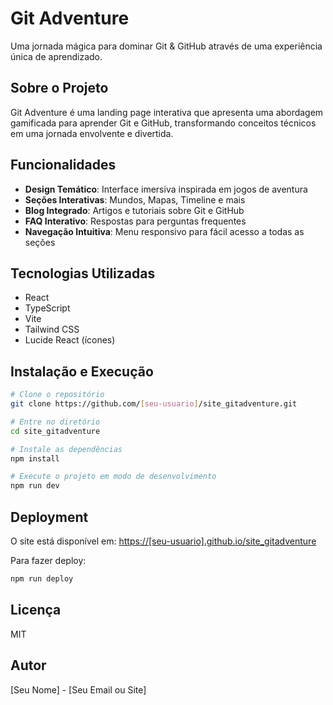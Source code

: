 # Git Adventure

Uma jornada mágica para dominar Git &amp; GitHub através de uma experiência única de aprendizado.

## Sobre o Projeto

Git Adventure é uma landing page interativa que apresenta uma abordagem gamificada para aprender Git e GitHub, transformando conceitos técnicos em uma jornada envolvente e divertida.

## Funcionalidades

- **Design Temático**: Interface imersiva inspirada em jogos de aventura
- **Seções Interativas**: Mundos, Mapas, Timeline e mais
- **Blog Integrado**: Artigos e tutoriais sobre Git e GitHub
- **FAQ Interativo**: Respostas para perguntas frequentes
- **Navegação Intuitiva**: Menu responsivo para fácil acesso a todas as seções

## Tecnologias Utilizadas

- React
- TypeScript
- Vite
- Tailwind CSS
- Lucide React (ícones)

## Instalação e Execução

```bash
# Clone o repositório
git clone https://github.com/[seu-usuario]/site_gitadventure.git

# Entre no diretório
cd site_gitadventure

# Instale as dependências
npm install

# Execute o projeto em modo de desenvolvimento
npm run dev
```

## Deployment

O site está disponível em: [https://[seu-usuario].github.io/site_gitadventure](https://[seu-usuario].github.io/site_gitadventure)

Para fazer deploy:

```bash
npm run deploy
```

## Licença

MIT

## Autor

[Seu Nome] - [Seu Email ou Site] 